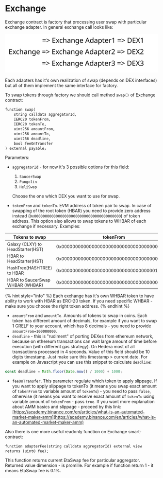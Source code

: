# Exchange

Exchange contract is factory that processing user swap with particular exchange adapter. In general exchange call looks like:

<img src="../../.gitbook/assets/file.excalidraw.svg" alt="" class="gitbook-drawing">

Each adapters has it's own realization of swap (depends on DEX interfaces) but all of them implement the same interface for factory.

To swap tokens through factory we should call method `swap()` of Exchange contract:

```solidity
function swap(
    string calldata aggregatorId,
    IERC20 tokenFrom,
    IERC20 tokenTo,
    uint256 amountFrom,
    uint256 amountTo,
    uint256 deadline,
    bool feeOnTransfer
) external payable;
```

Parameters:

*   `aggregatorId` - for now it's 3 possible options for this field:

    1. `SaucerSwap`
    2. `Pangolin`
    3. `HeliSwap`

    Choose the one which DEX you want to use for swap.
* `tokenFrom` and `tokenTo`. EVM address of token pair to swap. In case of swapping of the root token (HBAR) you need to provide zero address instead (`0x0000000000000000000000000000000000000000`) of token address. This option also allows to swap tokens to WHBAR of each exchange if necessary. Examples:

<table data-full-width="false"><thead><tr><th>Tokens to swap</th><th>tokenFrom</th><th>tokenTo</th></tr></thead><tbody><tr><td>Galaxy (CLXY) to HeadStarter(HST)</td><td>0x00000000000000000000000000000000000d1ea6</td><td>0x00000000000000000000000000000000000ec585</td></tr><tr><td>HBAR to HeadStarter(HST)</td><td>0x0000000000000000000000000000000000000000</td><td>0x00000000000000000000000000000000000ec585</td></tr><tr><td>HashTree(HASHTREE) to HBAR</td><td>0x0000000000000000000000000000000000163748</td><td>0x0000000000000000000000000000000000000000</td></tr><tr><td>HBAR to SaucerSwap WHBAR (WHBAR)</td><td>0x0000000000000000000000000000000000000000</td><td>0x0000000000000000000000000000000000163b5a</td></tr></tbody></table>

{% hint style="info" %}
Each exchange has it's own WHBAR token to have ability to work with HBAR as ERC-20 token. If you need specific WHBAR - make sure you choose the right token address.
{% endhint %}

* `amountFrom` and `amountTo`. Amounts of tokens to swap in coins. Each token has different amount of decimals, for example if you want to swap 1 GRELF to your account, which has 8 decimals - you need to provide `amountFrom=100000000`.
* `deadline` - this is "rudiment" of porting DEXes from ethereum network, because on ethereum transactions can wait large amount of time before execution (with different gas strategy). On Hedera most of all transactions processed in 4 seconds. Value of this field should be 10 digits timestamp. Just make sure this timestamp > current date. For example on Javascript you can use this snippet to calculate `deadline`:

```javascript
const deadline = Math.floor(Date.now() / 1000) + 1000;
```

* `feeOnTransfer`. This parameter regulate which token to apply slippage. If you want to apply slippage to tokenTo (it means you swap exact amount of `tokenFrom` to variable amount of `tokenTo`) - you need to pass `false`, otherwise (it means you want to receive exact amount of `tokenTo` using variable amount of `tokenFrom` - pass `true`. If you want more explanation about AMM basics and slippage - proceed by this link: [https://academy.binance.com/en/articles/what-is-an-automated-market-maker-amm](https://academy.binance.com/en/articles/what-is-an-automated-market-maker-amm)



Also there is one more useful readonly function on Exchange smart-contract:

```solidity
function adapterFee(string calldata aggregatorId) external view returns (uint8 fee);
```

This function returns current EtaSwap fee for particular aggregator. Returned value dimension - is promille. For example if function return 1 - it means EtaSwap fee is 0.1%.
